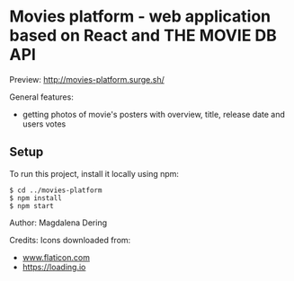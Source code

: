 # Movies platform - web application based on React and THE MOVIE DB API

Preview: http://movies-platform.surge.sh/

General features:
- getting photos of movie's posters with overview, title, release date and users votes

## Setup
To run this project, install it locally using npm:

```
$ cd ../movies-platform
$ npm install
$ npm start
```

Author: Magdalena Dering

Credits: Icons downloaded from: 
- www.flaticon.com
- https://loading.io
